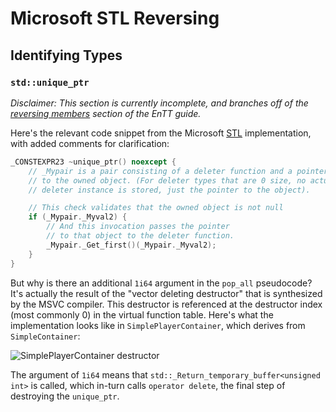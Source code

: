 # Microsoft STL Reversing

## Identifying Types

### `std::unique_ptr`

*Disclaimer: This section is currently incomplete, and branches off of the
[reversing members](/advanced-topics/entt.html#reversing-members) section of the EnTT guide.*

Here's the relevant code snippet from the Microsoft [STL](https://github.com/microsoft/STL/blob/8dc4faadafb52e3e0a627e046b41258032d9bc6a/stl/inc/memory#L3408)
implementation, with added comments for clarification:
```C++
_CONSTEXPR23 ~unique_ptr() noexcept {
    // _Mypair is a pair consisting of a deleter function and a pointer
    // to the owned object. (For deleter types that are 0 size, no actual
    // deleter instance is stored, just the pointer to the object).

    // This check validates that the owned object is not null
    if (_Mypair._Myval2) {
        // And this invocation passes the pointer
        // to that object to the deleter function.
        _Mypair._Get_first()(_Mypair._Myval2);
    }
}
```
But why is there an additional `1i64` argument in the `pop_all` pseudocode? It's actually the result of the "vector
deleting destructor" that is synthesized by the MSVC compiler. This destructor is referenced at the destructor index
(most commonly 0) in the virtual function table. Here's what the implementation looks like in `SimplePlayerContainer`,
which derives from `SimpleContainer`:

![SimplePlayerContainer destructor](/advanced-topics/entt/SimplePlayerContainer-destructor.png)

The argument of `1i64` means that `std::_Return_temporary_buffer<unsigned int>` is called, which in-turn calls
`operator delete`, the final step of destroying the `unique_ptr`.
